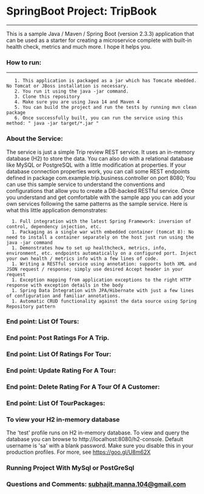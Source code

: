 # SpringBoot Project: TripBook 
------------------------------
This is a sample Java / Maven / Spring Boot (version 2.3.3) application that can be used as a starter 
for creating a microservice complete with built-in health check, metrics and much more. I hope it helps you.
### How to run: 
--------------
       1. This application is packaged as a jar which has Tomcate mbedded. No Tomcat or JBoss installation is necessary.
       2. You run it using the java -jar command.
       3. Clone this repository
       4. Make sure you are using Java 14 and Maven 4
       5. You can build the project and run the tests by running mvn clean package
       6. Once successfully built, you can run the service using this method: " java -jar target/*.jar "  
### About the Service:
   The service is just a simple Trip review REST service. It uses an in-memory database (H2) to store the data.
   You can also do with a relational database like MySQL or PostgreSQL with a little modification at properties.
   If your database connection properties work, you can call some REST endpoints defined in package com.example.trip.business.controller on port 8080;
   You can use this sample service to understand the conventions and configurations that allow you to create a DB-backed RESTful service. Once you understand and get comfortable with the sample app you can add your own services following the same patterns as the sample service. 
   Here is what this little application demonstrates:
   
      1. Full integration with the latest Spring Framework: inversion of control, dependency injection, etc.
      1. Packaging as a single war with embedded container (tomcat 8): No need to install a container separately on the host just run using the java -jar command
      1. Demonstrates how to set up healthcheck, metrics, info, environment, etc. endpoints automatically on a configured port. Inject your own health / metrics info with a few lines of code.
      1. Writing a RESTful service using annotation: supports both XML and JSON request / response; simply use desired Accept header in your request
      1. Exception mapping from application exceptions to the right HTTP response with exception details in the body
      1. Spring Data Integration with JPA/Hibernate with just a few lines of configuration and familiar annotations.
      1. Automatic CRUD functionality against the data source using Spring Repository pattern
### End point: List Of Tours:

### End point: Post Ratings For A Trip.
     
### End point: List Of Ratings For Tour:


### End point: Update Rating For A Tour: 


### End point: Delete Rating For A Tour Of A Customer: 


### End point: List Of TourPackages: 


### To view your H2 in-memory database
   The 'test' profile runs on H2 in-memory database. To view and query the database you can browse to http://localhost:8080/h2-console.
   Default username is 'sa'
   with a blank password. Make sure you disable this in your production profiles. For more, see https://goo.gl/U8m62X
      
### Running Project With MySql or PostGreSql 

### Questions and Comments: subhajit.manna.104@gmail.com